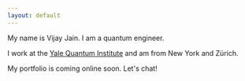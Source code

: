 ```yaml
---
layout: default
---
```


<link rel="stylesheet" href="https://cdnjs.cloudflare.com/ajax/libs/font-awesome/4.7.0/css/font-awesome.min.css">

<!-- ## Welcome! -->

<!-- <img class="profile-picture" src="sherlock.jpg"> -->

<div class="body">My name is Vijay Jain. I am a 
	<span id="changer">quantum engineer.</span></div>

I work at the <a href="https://quantuminstitute.yale.edu">Yale Quantum Institute</a> and am from New York and Zürich.
<!-- Currently, I am connecting superconducting circuits to sound waves in crystals as a memory for quantum information as a Postdoctoral Associate at the <a href="https://quantuminstitute.yale.edu">Yale Quantum Institute</a>.  -->

My portfolio is coming online soon. Let's chat!


<script>    var words = ["quantum engineer.", "laser scientist.", "collaborator.", "public speaker.", "German speaker.", "Pahari painting enthusiast.", "rower and cyclist."];
    var i = 0;
    var text = "quantum engineer.";
    function _getChangedText() {
      i = (i + 1) % words.length;
      return text.replace(/quantum engineer./, words[i]);
    }
    function _changeText() {
      var txt = _getChangedText();
        var d = document.getElementById("changer")
        d.className = "fadeOut";
        setTimeout(function(){
         d.className = "";
        document.getElementById("changer").innerHTML = txt;
    }, 1000);
    }
    setInterval("_changeText()", 2500);</script>

<a href="https://scholar.google.com/citations?user=XjmA_Q4AAAAJ&hl=en&oi=ao" target="_blank"><i class="fa fa-google"></i></a>&nbsp;&nbsp;
<a href="https://www.linkedin.com/in/vjain89" target="_blank"><i class="fa fa-linkedin"></i></a>&nbsp;&nbsp;
<a href="https://twitter.com/89Vjain" target="_blank"><i class="fa fa-twitter"></i></a>&nbsp;&nbsp;

<!-- Global site tag (gtag.js) - Google Analytics -->
<script async src="https://www.googletagmanager.com/gtag/js?id=G-SP8N9PDJP6"></script>
<script>
  window.dataLayer = window.dataLayer || [];
  function gtag(){dataLayer.push(arguments);}
  gtag('js', new Date());

  gtag('config', 'G-SP8N9PDJP6');
</script>